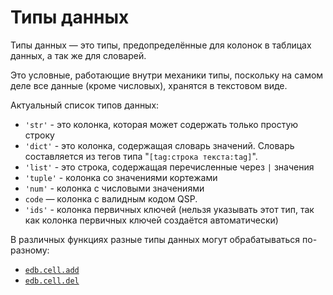 # Типы данных

Типы данных — это типы, предопределённые для колонок в таблицах данных, а так же для словарей.

Это условные, работающие внутри механики типы, поскольку на самом деле все данные (кроме числовых), хранятся в текстовом виде.

Актуальный список типов данных:

* `'str'` - это колонка, которая может содержать только простую строку
* `'dict'` - это колонка, содержащая словарь значений. Словарь составляется из тегов типа "`[tag:строка текста:tag]`".
* `'list'` - это строка, содержащая перечисленные через `|` значения
* `'tuple'` - колонка со значениями кортежами
* `'num'` - колонка с числовыми значениями
* `code` — колонка с валидным кодом QSP.
* `'ids'` - колонка первичных ключей (нельзя указывать этот тип, так как колонка первичных ключей создаётся автоматически)

В различных функциях разные типы данных могут обрабатываться по-разному:
- [`edb.cell.add`](easy.database/README.md#edb.cell.add)
- [`edb.cell.del`](easy.database/README.md#edb.cell.del)